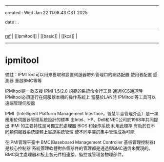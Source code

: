 -----------------------------------------------------------------------------
created	:	Wed Jan 22 11:08:43 CST 2025

date	:	.

-------------------------------------------------------------------------------
[ref](https://www.dinghui.org/ipmitool-bmc.html)
| [[ipmitool]] | [[basic]] | [[kcs]] |

-------------------------------------------------------------------------------
# ipmitool #

備註：IPMITool可以用來獲取和設置伺服器帶外管理口的網路配置 使用者配置 感測器 重啟BMC等等

IPMItool是一款支援 IPMI 1.5/2.0 規範的系統命令行工具  通過KCS通道時 IPMItool必須運行在伺服器本機的操作系統上
當基於LAN時 IPMItool等工具可以遠端管理伺服器

IPMI（Intelligent Platform Management Interface，智慧平臺管理介面）是一項應用於伺服器管理系統設計的標準
由Intel、HP、Dell和NEC公司於1998年共同提出  IPMI 的主要特性是可獨立於處理器 BIOS 和操作系統
利用此標準 有助於在不同類伺服器系統硬體上實施系統管理 使不同平臺的集中管理成為可能

在IPMI管理平臺中 BMC(Baseboard Management Controller 基板管理控制器)是核心控制器
系統管理軟體對各個器件的管理都是通過與BMC通信來實現的。
BMC與主處理器和板上各元件相連接，監控或管理各物理部件。

